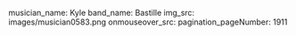 musician_name: Kyle
band_name: Bastille
img_src: images/musician0583.png
onmouseover_src: 
pagination_pageNumber: 1911